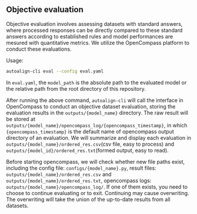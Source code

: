 ## Objective evaluation

Objective evaluation involves assessing datasets with standard answers, where processed responses can be directly compared to these standard answers according to established rules and model performances are mesured with quantitative metrics. We utilize the OpenCompass platform to conduct these evaluations.

Usage:
``` bash
autoalign-cli eval --config eval.yaml
```
In `eval.yaml`, the `model_path` is the absolute path to the evaluated model or the relative path from the root directory of this repository.

After running the above command, `autoalign-cli` will call the interface in OpenCompass to conduct an objective dataset evaluation, storing the evaluation results in the `outputs/{model_name}` directory. The raw result will be stored at `outputs/{model_name}/opencompass_log/{opencompass_timestamp}`, in which `{opencompass_timestamp}` is the default name of opencompass output directory of an evaluation. We will summarize and display each evaluation in `outputs/{model_name}/ordered_res.csv`(csv file, easy to process) and `outputs/{model_id}/ordered_res.txt`(formed output, easy to read).

Before starting opencompass, we will check whether new file paths exist, including the config file: `configs/{model_name}.py`, result files: `outputs/{model_name}/ordered_res.csv` and  `outputs/{model_name}/ordered_res.txt`, opencompass logs: `outputs/{model_name}/opencompass_log/`. If one of them exists, you need to choose to continue evaluating or to exit. Continuing may cause overwriting. The overwriting will take the union of the up-to-date results from all datasets.
